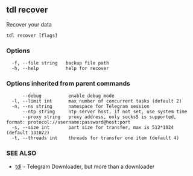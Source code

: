## tdl recover

Recover your data

```
tdl recover [flags]
```

### Options

```
  -f, --file string   backup file path
  -h, --help          help for recover
```

### Options inherited from parent commands

```
      --debug          enable debug mode
  -l, --limit int      max number of concurrent tasks (default 2)
  -n, --ns string      namespace for Telegram session
      --ntp string     ntp server host, if not set, use system time
      --proxy string   proxy address, only socks5 is supported, format: protocol://username:password@host:port
  -s, --size int       part size for transfer, max is 512*1024 (default 131072)
  -t, --threads int    threads for transfer one item (default 4)
```

### SEE ALSO

* [tdl](tdl.md)	 - Telegram Downloader, but more than a downloader

